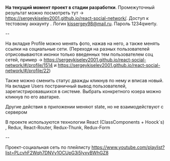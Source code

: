 
**На текущий момент проект в стадии разработки**.
Промежуточный результат можно посмотреть тут  -> https://sergeykiselev2001.github.io/react-social-network/.
Доступ к тестовому аккаунту .
Логин kissergey98@mail.ru.
Пароль 1234qwerty.


*--*

На вкладке Profile можно менять фото, нажав на него, а также менять ссылки на социальные сети. (Переходя на разных пользователей отрисовываются иконки только введенных тем пользователем соц сетей, пример -> https://sergeykiselev2001.github.io/react-social-network/#/profile/1514 и https://sergeykiselev2001.github.io/react-social-network/#/profile/22)


Также можно сменить статус дважды кликнув по нему и вписав новый.
На вкладке Users постраничный вывод пользователей, зарегистрировавшихся в системе. Выбрать конкретного юзера можно кликнув по его аватарке.

Другие действия в приложении меняют state, но не взаимодействуют с сервером

В проекте используются технологии React (ClassComponents + Hoock`s) , Redux, React-Router, Redux-Thunk, Redux-Form

*--*

Проект-социальная сеть по плейлисту  https://www.youtube.com/playlist?list=PLcvhF2Wqh7DNVy1OCUpG3i5lyxyBWhGZ8
